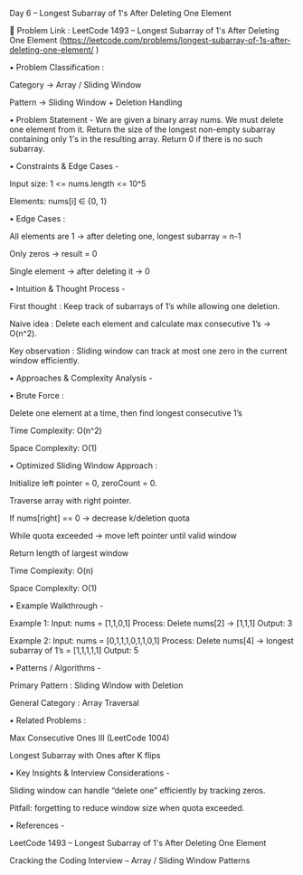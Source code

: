 Day 6 – Longest Subarray of 1's After Deleting One Element

🔗 Problem Link : LeetCode 1493 – Longest Subarray of 1's After Deleting One Element
(https://leetcode.com/problems/longest-subarray-of-1s-after-deleting-one-element/
)

• Problem Classification :

Category → Array / Sliding Window

Pattern → Sliding Window + Deletion Handling

• Problem Statement -
We are given a binary array nums. We must delete one element from it.
Return the size of the longest non-empty subarray containing only 1's in the resulting array. Return 0 if there is no such subarray.

• Constraints & Edge Cases -

Input size: 1 <= nums.length <= 10^5

Elements: nums[i] ∈ {0, 1}

• Edge Cases :

All elements are 1 → after deleting one, longest subarray = n-1

Only zeros → result = 0

Single element → after deleting it → 0

• Intuition & Thought Process -

First thought : Keep track of subarrays of 1’s while allowing one deletion.

Naive idea : Delete each element and calculate max consecutive 1’s → O(n^2).

Key observation : Sliding window can track at most one zero in the current window efficiently.

• Approaches & Complexity Analysis -

• Brute Force :

Delete one element at a time, then find longest consecutive 1’s

Time Complexity: O(n^2)

Space Complexity: O(1)

• Optimized Sliding Window Approach :

Initialize left pointer = 0, zeroCount = 0.

Traverse array with right pointer.

If nums[right] == 0 → decrease k/deletion quota

While quota exceeded → move left pointer until valid window

Return length of largest window

Time Complexity: O(n)

Space Complexity: O(1)

• Example Walkthrough -

Example 1:
Input: nums = [1,1,0,1]
Process: Delete nums[2] → [1,1,1]
Output: 3

Example 2:
Input: nums = [0,1,1,1,0,1,1,0,1]
Process: Delete nums[4] → longest subarray of 1’s = [1,1,1,1,1]
Output: 5

• Patterns / Algorithms -

Primary Pattern : Sliding Window with Deletion

General Category : Array Traversal

• Related Problems :

Max Consecutive Ones III (LeetCode 1004)

Longest Subarray with Ones after K flips

• Key Insights & Interview Considerations -

Sliding window can handle “delete one” efficiently by tracking zeros.

Pitfall: forgetting to reduce window size when quota exceeded.

• References -

LeetCode 1493 – Longest Subarray of 1's After Deleting One Element

Cracking the Coding Interview – Array / Sliding Window Patterns